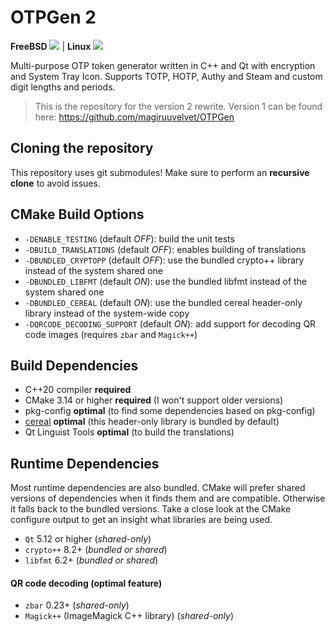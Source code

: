 # OTPGen 2

**FreeBSD** [![](https://jenkins.magiruuvelvet.gdn/job/OTPGen/platform=freebsd/badge/icon?style=flat-square)](https://jenkins.magiruuvelvet.gdn/job/OTPGen/platform=freebsd/lastBuild/console) | **Linux** [![](https://jenkins.magiruuvelvet.gdn/job/OTPGen/platform=linux/badge/icon?style=flat-square)](https://jenkins.magiruuvelvet.gdn/job/OTPGen/platform=linux/lastBuild/console)

Multi-purpose OTP token generator written in C++ and Qt with encryption and System Tray Icon. Supports TOTP, HOTP, Authy and Steam and custom digit lengths and periods.

> This is the repository for the version 2 rewrite.
> Version 1 can be found here: https://github.com/magiruuvelvet/OTPGen

## Cloning the repository

This repository uses git submodules! Make sure to perform an **recursive clone** to avoid issues.

## CMake Build Options

 - `-DENABLE_TESTING` (default *OFF*): build the unit tests
 - `-DBUILD_TRANSLATIONS` (default *OFF*): enables building of translations
 - `-DBUNDLED_CRYPTOPP` (default *OFF*): use the bundled crypto++ library instead of the system shared one
 - `-DBUNDLED_LIBFMT` (default *ON*): use the bundled libfmt instead of the system shared one
 - `-DBUNDLED_CEREAL` (default *ON*): use the bundled cereal header-only library instead of the system-wide copy
 - `-DQRCODE_DECODING_SUPPORT` (default *ON*): add support for decoding QR code images (requires `zbar` and `Magick++`)

## Build Dependencies

 - C++20 compiler **required**
 - CMake 3.14 or higher **required** (I won't support older versions)
 - pkg-config **optimal** (to find some dependencies based on pkg-config)
 - [cereal](https://github.com/USCiLab/cereal) **optimal** (this header-only library is bundled by default)
 - Qt Linguist Tools **optimal** (to build the translations)

## Runtime Dependencies

Most runtime dependencies are also bundled. CMake will prefer shared versions of dependencies
when it finds them and are compatible. Otherwise it falls back to the bundled versions.
Take a close look at the CMake configure output to get an insight what libraries are being used.

 - `Qt` 5.12 or higher (*shared-only*)
 - `crypto++` 8.2+ (*bundled or shared*)
 - `libfmt` 6.2+ (*bundled or shared*)

#### QR code decoding (optimal feature)

 - `zbar` 0.23+ (*shared-only*)
 - `Magick++` (ImageMagick C++ library) (*shared-only*)
